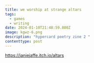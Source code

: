 ```yaml
---
title: we worship at strange altars
tags:
  - games
  - writing
date: 2024-01-10T21:48:59.800Z
image: kgwz-6.png
description: "hypercard poetry zine 2 "
contenttype: post
---
```

<https://janiejaffe.itch.io/altars>